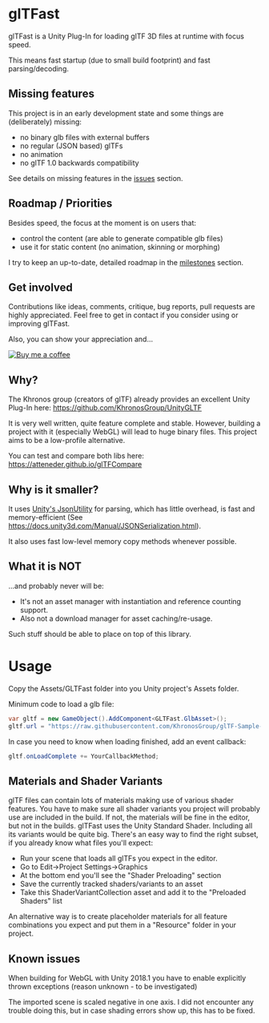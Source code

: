 # glTFast

glTFast is a Unity Plug-In for loading glTF 3D files at runtime with focus speed.

This means fast startup (due to small build footprint) and fast parsing/decoding.

## Missing features

This project is in an early development state and some things are (deliberately) missing:

* no binary glb files with external buffers
* no regular (JSON based) glTFs
* no animation
* no glTF 1.0 backwards compatibility

See details on missing features in the [issues](./issues) section.

## Roadmap / Priorities

Besides speed, the focus at the moment is on users that:

* control the content (are able to generate compatible glb files)
* use it for static content (no animation, skinning or morphing)

I try to keep an up-to-date, detailed roadmap in the [milestones](./milestones)
 section.

## Get involved

Contributions like ideas, comments, critique, bug reports, pull requests are highly appreciated. Feel free to get in contact if you consider using or improving glTFast.

Also, you can show your appreciation and...

[![Buy me a coffee](https://az743702.vo.msecnd.net/cdn/kofi1.png?v=0)](https://ko-fi.com/C0C3BW7G)

## Why?
The Khronos group (creators of glTF) already provides an excellent Unity Plug-In here:
https://github.com/KhronosGroup/UnityGLTF

It is very well written, quite feature complete and stable. However, building a project with it (especially WebGL) will lead to huge binary files.
This project aims to be a low-profile alternative.

You can test and compare both libs here:
https://atteneder.github.io/glTFCompare

## Why is it smaller?
It uses [Unity's JsonUtility](https://docs.unity3d.com/ScriptReference/JsonUtility.html) for parsing, which has little overhead, is fast and memory-efficient (See https://docs.unity3d.com/Manual/JSONSerialization.html).

It also uses fast low-level memory copy methods whenever possible.

## What it is NOT
...and probably never will be:
* It's not an asset manager with instantiation and reference counting support. 
* Also not a download manager for asset caching/re-usage.

Such stuff should be able to place on top of this library.

# Usage
Copy the Assets/GLTFast folder into you Unity project's Assets folder.

Minimum code to load a glb file:

```C#
var gltf = new GameObject().AddComponent<GLTFast.GlbAsset>();
gltf.url = "https://raw.githubusercontent.com/KhronosGroup/glTF-Sample-Models/master/2.0/Duck/glTF-Binary/Duck.glb";
```

In case you need to know when loading finished, add an event callback:

```C#
gltf.onLoadComplete += YourCallbackMethod;
```

## Materials and Shader Variants
glTF files can contain lots of materials making use of various shader features. You have to make sure all shader variants you project will probably use are included in the build. If not, the materials will be fine in the editor, but not in the builds.
glTFast uses the Unity Standard Shader. Including all its variants would be quite big. There's an easy way to find the right subset, if you already know what files you'll expect:
* Run your scene that loads all glTFs you expect in the editor.
* Go to Edit->Project Settings->Graphics
* At the bottom end you'll see the "Shader Preloading" section
* Save the currently tracked shaders/variants to an asset
* Take this ShaderVariantCollection asset and add it to the "Preloaded Shaders" list

An alternative way is to create placeholder materials for all feature combinations you expect and put them in a "Resource" folder in your project.

## Known issues
When building for WebGL with Unity 2018.1 you have to enable explicitly thrown exceptions (reason unknown - to be investigated)

The imported scene is scaled negative in one axis. I did not encounter any trouble doing this, but in case shading errors show up, this has to be fixed.
